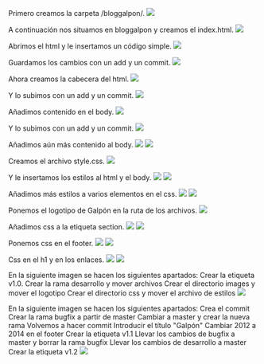 Primero creamos la carpeta /bloggalpon/.
![](/fotos/1.png)

A continuación nos situamos en bloggalpon y creamos el index.html.
![](/fotos/2.png)

Abrimos el html y le insertamos un código simple.
![](/fotos/3.png)

Guardamos los cambios con un add y un commit.
![](/fotos/4.png)

Ahora creamos la cabecera del html.
![](/fotos/5.png)

Y lo subimos con un add y un commit.
![](/fotos/6.png)

Añadimos contenido en el body.
![](/fotos/7.png)

Y lo subimos con un add y un commit.
![](/fotos/8.png)

Añadimos aún más contenido al body.
![](/fotos/9.png)
![](/fotos/10.png)

Creamos el archivo style.css.
![](/fotos/11.png)

Y le insertamos los estilos al html y el body.
![](/fotos/12.png)
![](/fotos/13.png)

Añadimos más estilos a varios elementos en el css.
![](/fotos/14.png)
![](/fotos/15.png)

Ponemos el logotipo de Galpón en la ruta de los archivos.
![](/fotos/16.png)

Añadimos css a la etiqueta section.
![](/fotos/17.png)
![](/fotos/18.png)

Ponemos css en el footer.
![](/fotos/19.png)
![](/fotos/20.png)

Css en el h1 y en los enlaces.
![](/fotos/21.png)
![](/fotos/22.png)

En la siguiente imagen se hacen los siguientes apartados:
Crear la etiqueta v1.0.
Crear la rama desarrollo y mover archivos
Crear el directorio images y mover el logotipo
Crear el directorio css y mover el archivo de estilos
![](/fotos/23.png)

En la siguiente imagen se hacen los siguientes apartados:
Crea el commit
Crear la rama bugfix a partir de master
Cambiar a master y crear la nueva rama
Volvemos a hacer commit
Introducir el título "Galpón"
Cambiar 2012 a 2014 en el footer
Crear la etiqueta v1.1
Llevar los cambios de bugfix a master y borrar la rama bugfix
Llevar los cambios de desarrollo a master
Crear la etiqueta v1.2
![](/fotos/24.png)
